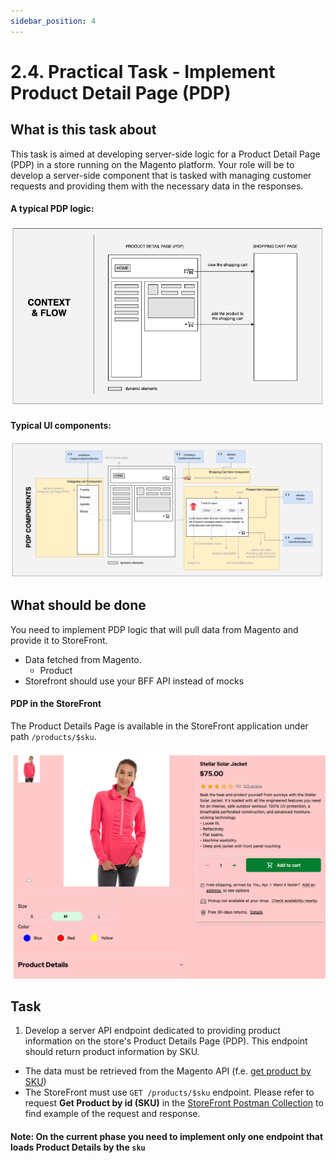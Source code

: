 ```yaml
---
sidebar_position: 4
---
```


# 2.4. Practical Task - Implement Product Detail Page (PDP)


## What is this task about

This task is aimed at developing server-side logic for a Product Detail Page (PDP) in a store running on the Magento platform. Your role will be to develop a server-side component that is tasked with managing customer requests and providing them with the necessary data in the responses.

#### A typical PDP logic:

![pdp-wireframe.png](assets/pdp-wireframe.png)

#### Typical UI components:

![pdp-components.png](assets/pdp-components.png)


## What should be done

You need to implement PDP logic that will pull data from Magento and provide it to StoreFront.

- Data fetched from Magento.
  - Product
- Storefront should use your BFF API instead of mocks

#### PDP in the StoreFront

The Product Details Page is available in the StoreFront application under path `/products/$sku`.

![Product Details Page](assets/2.5/01-product-details-page.png)


## Task

1. Develop a server API endpoint dedicated to providing product information on the store's Product Details Page (PDP). This endpoint should return product information by SKU.
- The data must be retrieved from the Magento API (f.e. [get product by SKU](https://adobe-commerce.redoc.ly/2.4.7-admin/tag/productssku#operation/GetV1ProductsSku))
- The StoreFront must use `GET /products/$sku` endpoint. Please refer to request **Get Product by id (SKU)** in the [StoreFront Postman Collection](https://github.com/EPAM-JS-Competency-center/camp-storefront-nuxt/tree/main/postman) to find example of the request and response.

#### Note: On the current phase you need to implement only one endpoint that loads Product Details by the `sku`

